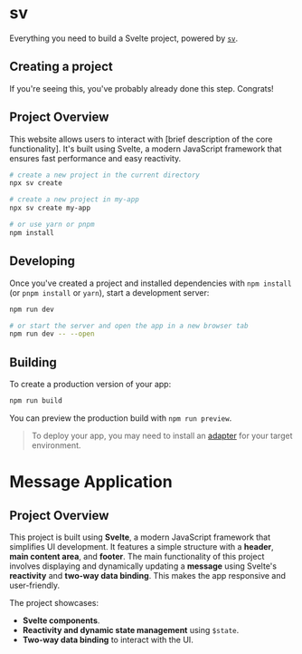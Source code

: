 # sv

Everything you need to build a Svelte project, powered by [`sv`](https://github.com/sveltejs/cli).

## Creating a project

If you're seeing this, you've probably already done this step. Congrats!

## Project Overview  
This website allows users to interact with [brief description of the core functionality]. It's built using Svelte, a modern JavaScript framework that ensures fast performance and easy reactivity.  

```bash
# create a new project in the current directory
npx sv create

# create a new project in my-app
npx sv create my-app
```
```bash
# or use yarn or pnpm
npm install
```

## Developing

Once you've created a project and installed dependencies with `npm install` (or `pnpm install` or `yarn`), start a development server:

```bash
npm run dev

# or start the server and open the app in a new browser tab
npm run dev -- --open
```

## Building

To create a production version of your app:

```bash
npm run build
```

You can preview the production build with `npm run preview`.

> To deploy your app, you may need to install an [adapter](https://svelte.dev/docs/kit/adapters) for your target environment.
# Message Application

## Project Overview

This project is built using **Svelte**, a modern JavaScript framework that simplifies UI development. It features a simple structure with a **header**, **main content area**, and **footer**. The main functionality of this project involves displaying and dynamically updating a **message** using Svelte's **reactivity** and **two-way data binding**. This makes the app responsive and user-friendly.

The project showcases:
- **Svelte components**.
- **Reactivity and dynamic state management** using `$state`.
- **Two-way data binding** to interact with the UI.




